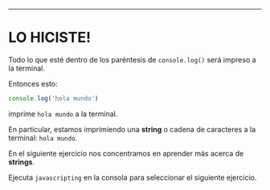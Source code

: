 ---

# LO HICISTE!

Todo lo que esté dentro de los paréntesis de `console.log()` será impreso a la terminal.

Entonces esto: 

```js
console.log('hola mundo')
```

imprime `hola mundo` a la terminal.

En particular, estamos imprimiendo una **string** o cadena de caracteres a la terminal: `hola mundo`.

En el siguiente ejercicio nos concentramos en aprender más acerca de **strings**.

Ejecuta `javascripting` en la consola para seleccionar el siguiente ejercicio.
